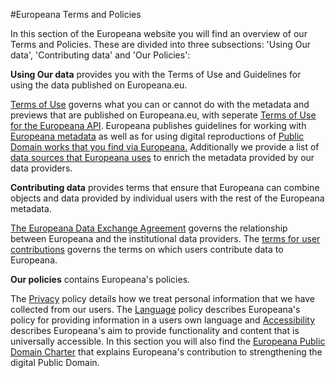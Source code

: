 #Europeana Terms and Policies

In this section of the Europeana website you will find an overview of our Terms and Policies. These are divided into three subsections: 'Using Our data', 'Contributing data' and 'Our Policies':

**Using Our data** provides you with the Terms of Use and Guidelines for using the data published on Europeana.eu.

[Terms of Use](terms-of-use.html "The Europeana terms of use") governs what you can or cannot do with the metadata and previews that are published on Europeana.eu, with seperate [Terms of Use for the Europeana API](api-terms-of-use.html "Click here to view the API Terms of use"). Europeana publishes guidelines for working with [Europeana metadata](metadata-usage-guidelines.html "Click here to view the Europeana Usage Guidelines for Metadata") as well as for using digital reproductions of [Public Domain works that you find via Europeana.](pd-usage-guide.html "Click here to view the Public Domain Usage Guidelines") Additionally we provide a list of [data sources that Europeana uses](linked-data-sources.html "Click here to view the Linked Data sources") to enrich the metadata provided by our data providers.

**Contributing data** provides terms that ensure that Europeana can combine objects and data provided by individual users with the rest of the Europeana metadata.

[The Europeana Data Exchange Agreement](http://pro.europeana.eu/web/guest/data-exchange-agreement "Click here to view the Europeana Data Exchange agreement") governs the relationship between Europeana and the institutional data providers. The [terms for user contributions](terms-for-user-contributions.html "Click here to view the terms for user contributions") governs the terms on which users contribute data to Europeana.

**Our policies** contains Europeana's policies.

The [Privacy](privacy.html "Click here to view the Privacy policy") policy details how we treat personal information that we have collected from our users.  The [Language](languagepolicy.html "Click here to view the Language policy") policy describes Europeana's policy for providing information in a users own language and [Accessibility](accessibility.html "Click here to view the Accessibility policy") describes Europeana's aim to provide functionality and content that is universally accessible. In this section you will also find the [Europeana Public Domain Charter](public-domain-charter.html "Click here to view the Public Domain Charter") that explains Europeana's contribution to strengthening the digital Public Domain.